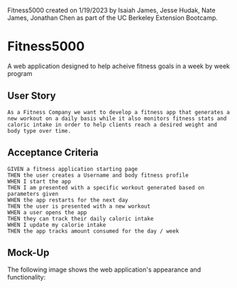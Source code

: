 Fitness5000 created on 1/19/2023 by Isaiah James, Jesse Hudak, Nate James, Jonathan Chen as part of the UC Berkeley Extension Bootcamp.

# Fitness5000

A web application designed to help acheive fitness goals in a week by week program

## User Story

```
As a Fitness Company we want to develop a fitness app that generates a new workout on a daily basis while it also monitors fitness stats and caloric intake in order to help clients reach a desired weight and body type over time.
```

## Acceptance Criteria

```
GIVEN a fitness application starting page
THEN the user creates a Username and body fitness profile
WHEN I start the app
THEN I am presented with a specific workout generated based on parameters given
WHEN the app restarts for the next day
THEN the user is presented with a new workout
WHEN a user opens the app
THEN they can track their daily caloric intake
WHEN I update my calorie intake
THEN the app tracks amount consumed for the day / week
```

## Mock-Up

The following image shows the web application's appearance and functionality:
